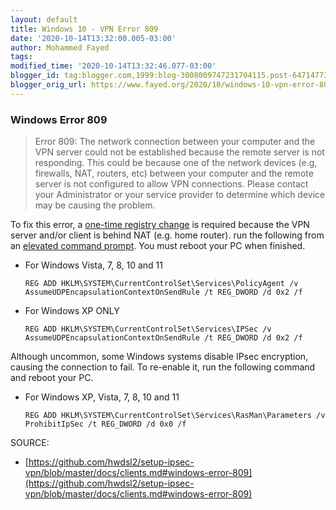 ```yaml
---
layout: default
title: Windows 10 - VPN Error 809
date: '2020-10-14T13:32:00.005-03:00'
author: Mohammed Fayed
tags:
modified_time: '2020-10-14T13:32:46.077-03:00'
blogger_id: tag:blogger.com,1999:blog-3008009747231704115.post-6471477316322743622
blogger_orig_url: https://www.fayed.org/2020/10/windows-10-vpn-error-809.html
---
```



### Windows Error 809

> Error 809: The network connection between your computer and the VPN server could not be established because the remote server is not responding. This could be because one of the network devices (e.g, firewalls, NAT, routers, etc) between your computer and the remote server is not configured to allow VPN connections. Please contact your Administrator or your service provider to determine which device may be causing the problem.

To fix this error, a [one-time registry change](https://documentation.meraki.com/MX-Z/Client_VPN/Troubleshooting_Client_VPN#Windows_Error_809) is required because the VPN server and/or client is behind NAT (e.g. home router). run the following from an [elevated command prompt](http://www.winhelponline.com/blog/open-elevated-command-prompt-windows/). You must reboot your PC when finished.

* For Windows Vista, 7, 8, 10 and 11

    ```shell
    REG ADD HKLM\SYSTEM\CurrentControlSet\Services\PolicyAgent /v AssumeUDPEncapsulationContextOnSendRule /t REG_DWORD /d 0x2 /f
    ```
    
* For Windows XP ONLY
    
    ```shell
    REG ADD HKLM\SYSTEM\CurrentControlSet\Services\IPSec /v AssumeUDPEncapsulationContextOnSendRule /t REG_DWORD /d 0x2 /f
    ```
    

Although uncommon, some Windows systems disable IPsec encryption, causing the connection to fail. To re-enable it, run the following command and reboot your PC.

* For Windows XP, Vista, 7, 8, 10 and 11
    
    ```shell
    REG ADD HKLM\SYSTEM\CurrentControlSet\Services\RasMan\Parameters /v ProhibitIpSec /t REG_DWORD /d 0x0 /f
    ```
    

SOURCE: 

- [https://github.com/hwdsl2/setup-ipsec-vpn/blob/master/docs/clients.md#windows-error-809](https://github.com/hwdsl2/setup-ipsec-vpn/blob/master/docs/clients.md#windows-error-809)
